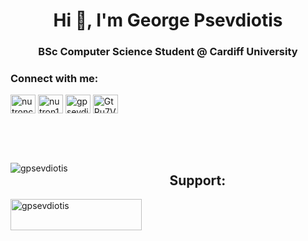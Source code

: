 <h1 align="center">Hi 👋, I'm George Psevdiotis</h1>
<h3 align="center">BSc Computer Science Student @ Cardiff University</h3>

<h3 align="left">Connect with me:</h3>
<p align="left">	
<a href="https://fb.com/nutroncy" target="blank"><img align="center" src="https://raw.githubusercontent.com/rahuldkjain/github-profile-readme-generator/master/src/images/icons/Social/facebook.svg" alt="nutroncy" height="30" width="40" /></a>
<a href="https://instagram.com/nutron14" target="blank"><img align="center" src="https://raw.githubusercontent.com/rahuldkjain/github-profile-readme-generator/master/src/images/icons/Social/instagram.svg" alt="nutron14" height="30" width="40" /></a>
<a href="https://linkedin.com/in/gpsevdiotis" target="blank"><img align="center" src="https://raw.githubusercontent.com/rahuldkjain/github-profile-readme-generator/master/src/images/icons/Social/linked-in-alt.svg" alt="gpsevdiotis" height="30" width="40" /></a>
<a href="https://discord.gg/GtPu7VVAf5" target="blank"><img align="center" src="https://raw.githubusercontent.com/rahuldkjain/github-profile-readme-generator/master/src/images/icons/Social/discord.svg" alt="GtPu7VVAf5" height="30" width="40" /></a>
</p>

<br> <br/> <br />
<p align="center"><img align="left" src="https://github-readme-stats.vercel.app/api/top-langs?username=gpsevdiotis&show_icons=true&locale=en&layout=compact&theme=radical" alt="gpsevdiotis" /></p>


<h2 align="center">Support:</h2>
<p><a href="https://www.buymeacoffee.com/gpsevdiotis"> <img align="left" src="https://cdn.buymeacoffee.com/buttons/v2/default-yellow.png" height="50" width="210" alt="gpsevdiotis" /></a></p><br><br>





